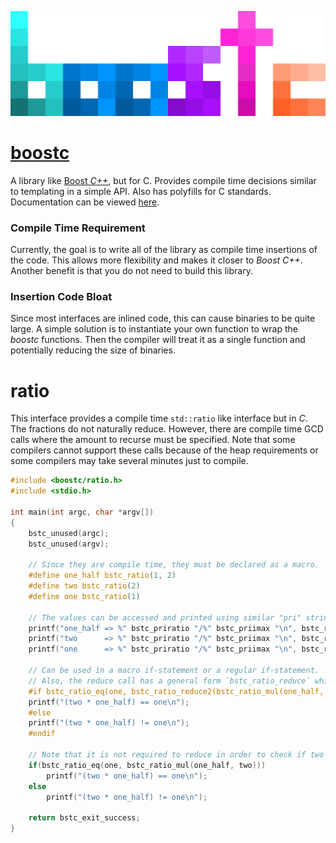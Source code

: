 ![boostc icon](images/boostc-icon.png)

# [boostc](https://tkellehe.github.io/boostc/)
A library like [Boost _C++_](https://github.com/boostorg), but for C.
Provides compile time decisions similar to templating in a simple API.
Also has polyfills for C standards. Documentation can be viewed [here](https://tkellehe.github.io/boostc/docs/).

### Compile Time Requirement
Currently, the goal is to write all of the library as compile time insertions of the code.
This allows more flexibility and makes it closer to _Boost C++_.
Another benefit is that you do not need to build this library.

### Insertion Code Bloat
Since most interfaces are inlined code, this can cause binaries to be quite large.
A simple solution is to instantiate your own function to wrap the _boostc_ functions.
Then the compiler will treat it as a single function and potentially reducing the size of binaries.

# ratio

This interface provides a compile time `std::ratio` like interface but in _C_.
The fractions do not naturally reduce.
However, there are compile time GCD calls where the amount to recurse must be specified.
Note that some compilers cannot support these calls because of the heap requirements or some compilers may take several minutes just to compile.

```c
#include <boostc/ratio.h>
#include <stdio.h>

int main(int argc, char *argv[])
{
    bstc_unused(argc);
    bstc_unused(argv);
    
    // Since they are compile time, they must be declared as a macro.
    #define one_half bstc_ratio(1, 2)
    #define two bstc_ratio(2)
    #define one bstc_ratio(1)

    // The values can be accessed and printed using similar "pri" string macros.
    printf("one_half => %" bstc_priratio "/%" bstc_priimax "\n", bstc_ratio_num(one_half), bstc_ratio_den(one_half));
    printf("two      => %" bstc_priratio "/%" bstc_priimax "\n", bstc_ratio_num(two), bstc_ratio_den(two));
    printf("one      => %" bstc_priratio "/%" bstc_priimax "\n", bstc_ratio_num(one), bstc_ratio_den(one));
    
    // Can be used in a macro if-statement or a regular if-statement.
    // Also, the reduce call has a general form `bstc_ratio_reduce` which uses way more steps than what is needed here.
    #if bstc_ratio_eq(one, bstc_ratio_reduce2(bstc_ratio_mul(one_half, two)))
    printf("(two * one_half) == one\n");
    #else
    printf("(two * one_half) != one\n");
    #endif

    // Note that it is not required to reduce in order to check if two ratios are equal.
    if(bstc_ratio_eq(one, bstc_ratio_mul(one_half, two)))
        printf("(two * one_half) == one\n");
    else
        printf("(two * one_half) != one\n");

    return bstc_exit_success;
}
```
